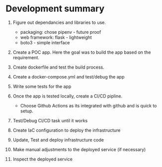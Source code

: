 # Development summary

1. Figure out dependancies and libraries to use. 
    * packaging: chose pipenv - future proof
    * web framework: flask - lightweight
    * boto3 - simple interface

 
1. Create a POC app. Here the goal was to build the app based on the requirement.

1. Create dockerfile and test the build process.

1. Create a docker-compose.yml and test/debug the app

1. Write some tests for the app

1. Once the app is tested locally, create a CI/CD pipline.
    * Choose Github Actions as its integrated with github and is quick to setup.

1. Test/Debug CI/CD task until it works

1. Create IaC configuration to deploy the infrastructure

1. Update, Test and deploy infrastructure code

1. Make manual adjustments to the deployed service (if necessary)
1. Inspect the deployed service


